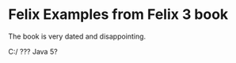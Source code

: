Felix Examples from Felix 3 book
================================

The book is very dated and disappointing.

C:/ ???
Java 5?





